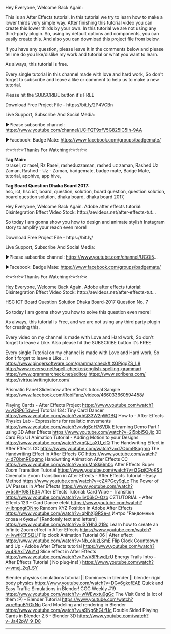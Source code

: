
<p>
Hey Everyone, Welcome Back Again:

This is an After Effects tutorial. In this tutorial we try to learn how to make a lower thirds very simple way. After finishing this tutorial video you can create this lower thirds by your own. In this tutorial we are not using any third-party plugin. So, using by default options and components, you can easily create this. And also you can download this project file from below.


If you have any question, please leave it in the comments below and please tell me do you like/dislike my work and tutorial or what you want to learn.


As always, this tutorial is free.


Every single tutorial in this channel made with love and hard work, So don't forget to subscribe and leave a like or comment to help us to make a new tutorial.


Please hit the SUBSCRIBE button it's FREE
</p>
<p>
Download Free Project File - https://bit.ly/2P4VCBn
</p>
<p>
Live Support, Subscribe And Social Media:

▶Please subscribe channel: https://www.youtube.com/channel/UClFQT9xfV5G825IC5Ih-9AA

▶Facebook: Badge Mate: https://www.facebook.com/groups/badgemate/

✫✫✫✫✫Thanks For Watching✫✫✫✫✫
</p>



<b>Tag Main:</b>
<br />
rzrasel,
rz rasel,
Rz Rasel,
rasheduzzaman,
rashed uz zaman,
Rashed Uz Zaman,
Rashed - Uz - Zaman,
badgemate,
badge mate,
Badge Mate,
tutorial,
apphive,
app hive,

<b>Tag Board Question Dhaka Board 2017:</b>
<br />
hsc,
ict,
hsc ict,
board,
question,
solution,
board question,
question solution,
board question solution,
dhaka board,
dhaka board 2017,



<p>
Hey Everyone, Welcome Back Again.
Adobe after effects tutorial: Disintegration Effect Video Stock: http://aevideos.net/after-effects-tut...

So today I am gonna show you how to design and animate stylish Instagram story to amplify your reach even more!
</p>
<p>
Download Free Project File - https://bit.ly/
</p>
<p>
Live Support, Subscribe And Social Media:

▶Please subscribe channel: https://www.youtube.com/channel/UCOi5...

▶Facebook: Badge Mate: https://www.facebook.com/groups/badgemate/

✫✫✫✫✫Thanks For Watching✫✫✫✫✫
</p>




<p>
Hey Everyone, Welcome Back Again.
Adobe after effects tutorial: Disintegration Effect Video Stock: http://aevideos.net/after-effects-tut...

HSC ICT Board Question Solution Dhaka Board-2017 Question No. 7

So today I am gonna show you how to solve this question even more!

As always, this tutorial is Free, and we are not using any third party plugin for creating this. 

Every video on my channel is made with Love and Hard work, So don't forget to leave a Like. Also please hit the SUBSCRIBE button it's FREE

Every single Tutorial on my channel is made with Love and Hard work, So don't forget to leave a Like.. :)
https://www.gingersoftware.com/grammarcheck#.XGPigqZS_L8
http://www.reverso.net/spell-checker/english-spelling-grammar/
https://www.grammarcheck.net/editor/
https://www.scribens.com/
https://virtualwritingtutor.com/
</p>

Prismatic Panel Slideshow after effects tutorial
Sample
https://www.facebook.com/RobiFanz/videos/466033660594458/

Playing Cards - After Effects Project
https://www.youtube.com/watch?v=vQRP6Tdw--I
Tutorial 134: Tiny Card Dancer
https://www.youtube.com/watch?v=hQ33W2pWGBQ
How to - After Effects Physics Lab - Expressions for realistic movements
https://www.youtube.com/watch?v=vlgSqH76VDk
E learning Demo Part 1 using 3D After Effects
https://www.youtube.com/watch?v=2l5pbI5QJjc
3D Card Flip UI Animation Tutorial - Adding Motion to your Designs
https://www.youtube.com/watch?v=qQJ_aXU_elQ
The Handwriting Effect in After Effects CC
https://www.youtube.com/watch?v=d7ObmR8qgmo
The Handwriting Effect in After Effects CC
https://www.youtube.com/watch?v=d7ObmR8qgmo
Handwriting Animation After Effects CC
https://www.youtube.com/watch?v=muMh8ki6m0c
After Effects Super Zoom Transition Tutorial
https://www.youtube.com/watch?v=i3GpjCPoKS4
Cinematic Zoom Transition in After Effects - After Effects Tutorial - Easy Method
https://www.youtube.com/watch?v=cZXPGcy9qLc
The Power of UV Passes in After Effects
https://www.youtube.com/watch?v=5s6Hf68TE34
After Effects Tutorial: Card Wipe - Transition
https://www.youtube.com/watch?v=liv06kO-Qzo
CZTUTORIÁL - After Effects 123 - Card Dance efekt
https://www.youtube.com/watch?v=jbnpngtONno
Random XYZ Position in Adobe After Effects
https://www.youtube.com/watch?v=qNhXjGRSe-s
Интро "Рандомные слова и буквы" [Randomly text and letters]
https://www.youtube.com/watch?v=lSYHh3I219c
Learn how to create an Infinite Zoom effect in After Effects
https://www.youtube.com/watch?v=IvwtKEFSi2U
Flip clock Animation Tutorial 06 | After effect
https://www.youtube.com/watch?v=Nb_oIuzLSmE
Flip Clock Countdown and Up - Adobe After Effects tutorial
https://www.youtube.com/watch?v=4RlAxTWuYxI
Slice effect in After Effects
https://www.youtube.com/watch?v=PwV8PhwdLrU
Energy Trails Intro - After Effects Tutorial ( No plug-ins! )
https://www.youtube.com/watch?v=vmej_2q1_SY




Blender physics simulations tutorial || Dominoes in blender || blender rigid body physics
https://www.youtube.com/watch?v=DGv6gkofEAE
Quick and Easy Traffic Simulations in Blender! CGC Weekly #19
https://www.youtube.com/watch?v=wWEwxtu9gGc
The Visit Card (a lot of them :P) - Blender Tutorial
https://www.youtube.com/watch?v=re9quBYOkNo
Card Modeling and rendering in Blender
https://www.youtube.com/watch?v=a9Ng6hGLfUc
Double Sided Playing Cards in Blender 2.5 - Blender 3D
https://www.youtube.com/watch?v=Ja42pW_9_D8











---
